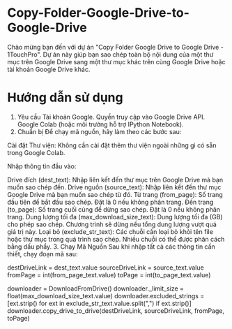 # Copy-Folder-Google-Drive-to-Google-Drive
Chào mừng bạn đến với dự án "Copy Folder Google Drive to Google Drive - 1TouchPro". Dự án này giúp bạn sao chép toàn bộ nội dung của một thư mục trên Google Drive sang một thư mục khác trên cùng Google Drive hoặc tài khoản Google Drive khác.
# Hướng dẫn sử dụng
1. Yêu cầu
Tài khoản Google.
Quyền truy cập vào Google Drive API.
Google Colab (hoặc môi trường hỗ trợ IPython Notebook).
2. Chuẩn bị
Để chạy mã nguồn, hãy làm theo các bước sau:

Cài đặt Thư viện: Không cần cài đặt thêm thư viện ngoài những gì có sẵn trong Google Colab.

Nhập thông tin đầu vào:

Drive đích (dest_text): Nhập liên kết đến thư mục trên Google Drive mà bạn muốn sao chép đến.
Drive nguồn (source_text): Nhập liên kết đến thư mục Google Drive mà bạn muốn sao chép từ đó.
Từ trang (from_page): Số trang đầu tiên để bắt đầu sao chép. Đặt là 0 nếu không phân trang.
Đến trang (to_page): Số trang cuối cùng để dừng sao chép. Đặt là 0 nếu không phân trang.
Dung lượng tối đa (max_download_size_text): Dung lượng tối đa (GB) cho phép sao chép. Chương trình sẽ dừng nếu tổng dung lượng vượt quá giá trị này.
Loại bỏ (exclude_str_text): Các chuỗi cần loại bỏ khỏi tên file hoặc thư mục trong quá trình sao chép. Nhiều chuỗi có thể được phân cách bằng dấu phẩy.
3. Chạy Mã Nguồn
Sau khi nhập tất cả các thông tin cần thiết, chạy đoạn mã sau:

destDriveLink = dest_text.value
sourceDriveLink = source_text.value
fromPage = int(from_page_text.value)
toPage = int(to_page_text.value)

downloader = DownloadFromDrive()
downloader._limit_size = float(max_download_size_text.value)
downloader.excluded_strings = [ext.strip() for ext in exclude_str_text.value.split(",") if ext.strip()]
downloader.copy_drive_to_drive(destDriveLink, sourceDriveLink, fromPage, toPage)
